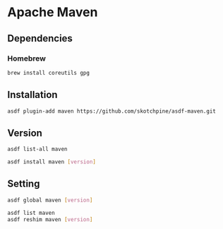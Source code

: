 # Apache Maven

## Dependencies

### Homebrew

```sh
brew install coreutils gpg
```

## Installation

```sh
asdf plugin-add maven https://github.com/skotchpine/asdf-maven.git
```

## Version

```sh
asdf list-all maven
```

```sh
asdf install maven [version]
```

## Setting

```sh
asdf global maven [version]
```

```sh
asdf list maven
asdf reshim maven [version]
```
